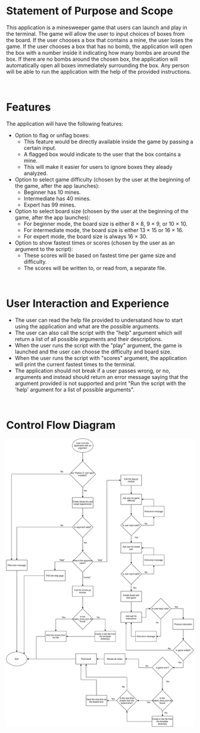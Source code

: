 # Statement of Purpose and Scope
This application is a minesweeper game that users can launch and play in the terminal.
The game will allow the user to input choices of boxes from the board. If the user chooses a box that contains a mine, the user loses the game. If the user chooses a box that has no bomb, the application will open the box with a number inside it indicating how many bombs are around the box. If there are no bombs around the chosen box, the application will automatically open all boxes immediately surrounding the box.
Any person will be able to run the application with the help of the provided instructions.

<br/>

# Features
The application will have the following features:
- Option to flag or unflag boxes:
    * This feature would be directly available inside the game by passing a certain input.
    * A flagged box would indicate to the user that the box contains a mine.
    * This will make it easier for users to ignore boxes they aleady analyzed.
- Option to select game difficulty (chosen by the user at the beginning of the game, after the app launches):
    * Beginner has 10 mines.
    * Intermediate has 40 mines.
    * Expert has 99 mines.
- Option to select board size (chosen by the user at the beginning of the game, after the app launches):
    * For beginner mode, the board size is either 8 × 8, 9 × 9, or 10 × 10.
    * For intermediate mode, the board size is either 13 × 15 or 16 × 16.
    * For expert mode, the board size is always 16 × 30.
- Option to show fastest times or scores (chosen by the user as an argument to the script):
    * These scores will be based on fastest time per game size and difficulty.
    * The scores will be written to, or read from, a separate file.

<br/>

# User Interaction and Experience
- The user can read the help file provided to undersatand how to start using the application and what are the possible arguments.
- The user can also call the script with the "help" argument which will return a list of all possible arguments and their descriptions.
- When the user runs the script with the "play" argument, the game is launched and the user can choose the difficulty and board size.
- When the user runs the script with "scores" argument, the application will print the current fastest times to the terminal.
- The application should not break if a user passes wrong, or no, arguments and instead should return an error message saying that the argument provided is not supported and print "Run the script with the 'help' argument for a list of possible arguments".

<br/>

# Control Flow Diagram

![Control Flow Diagram](./resources/terminal-minesweepr-flow-chart.jpg)

<br/>
